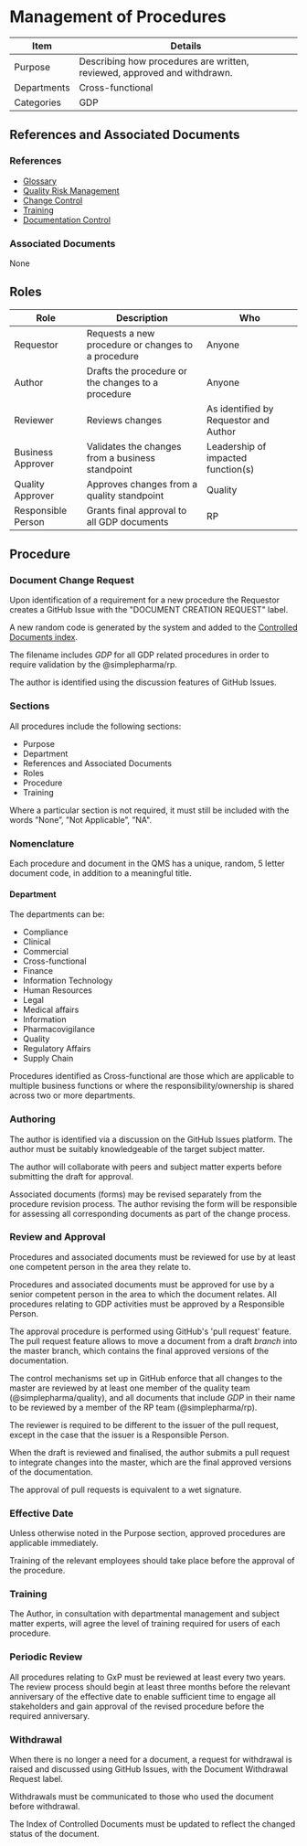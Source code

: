 # Management of Procedures 

Item    |   Details
----    |   ----
Purpose | Describing how procedures are written, reviewed, approved and withdrawn.
Departments | Cross-functional
Categories    | GDP

## References and Associated Documents

### References

* [Glossary][QEAIC]
* [Quality Risk Management][LBHIY]    
* [Change Control][UYNEF]
* [Training][ZWJPR]
* [Documentation Control][BWRPX]

### Associated Documents

None

## Roles

Role     |   Description    |   Who
------   |   --------       |  ----
Requestor|  Requests a new procedure or changes to a procedure | Anyone
Author   | Drafts the procedure or the changes to a procedure | Anyone
Reviewer | Reviews changes  | As identified by Requestor and Author
Business Approver  | Validates the changes from a business standpoint | Leadership of impacted function(s)
Quality Approver    | Approves changes from a quality standpoint | Quality
Responsible Person  | Grants final approval to all GDP documents | RP 

## Procedure

### Document Change Request

Upon identification of a requirement for a new procedure the Requestor creates a GitHub Issue with the "DOCUMENT CREATION REQUEST" label.

A new random code is generated by the system and added to the [Controlled Documents index](https://airtable.com/invite/l?inviteId=invqih3lbEsz9vN2f&inviteToken=8c9bfd29601b9fb26fae7d6772dab01b35d2490b2a971409e5b095236f3a709f).

The filename includes _GDP_ for all GDP related procedures in order to require validation by the @simplepharma/rp.

The author is identified using the discussion features of GitHub Issues.

### Sections

All procedures include the following sections:

* Purpose
* Department
* References and Associated Documents
* Roles
* Procedure
* Training

Where a particular section is not required, it must still be included with the words ”None”, ”Not Applicable”, ”NA".

### Nomenclature

Each procedure and document in the QMS has a unique, random, 5 letter document code, in addition to a meaningful title.

#### Department

The departments can be:

* Compliance
* Clinical
* Commercial
* Cross-functional
* Finance
* Information Technology
* Human Resources
* Legal
* Medical affairs
* Information
* Pharmacovigilance
* Quality
* Regulatory Affairs
* Supply Chain

Procedures identified as Cross-functional are those which are applicable to multiple business functions or where the responsibility/ownership is shared across two or more departments.

### Authoring

The author is identified via a discussion on the GitHub Issues platform. The author must be suitably knowledgeable of the target subject matter.

The author will collaborate with peers and subject matter experts before submitting the draft for approval.

Associated documents (forms) may be revised separately from the procedure revision process. The author revising the form will be responsible for assessing all corresponding documents as part of the change process.

### Review and Approval

Procedures and associated documents must be reviewed for use by at least one competent person in the area they relate to.

Procedures and associated documents must be approved for use by a senior competent person in the area to which the document relates. All procedures relating to GDP activities must be approved by a Responsible Person.

The approval procedure is performed using GitHub's 'pull request' feature. The pull request feature allows to move a document from a draft _branch_ into the master branch, which contains the final approved versions of the documentation.

The control mechanisms set up in GitHub enforce that all changes to the master are reviewed by at least one member of the quality team (@simplepharma/quality), and all documents that include _GDP_ in their name to be reviewed by a member of the RP team (@simplepharma/rp).

The reviewer is required to be different to the issuer of the pull request, except in the case that the issuer is a Responsible Person.

When the draft is reviewed and finalised, the author submits a pull request to integrate changes into the master, which are the final approved versions of the documentation.

The approval of pull requests is equivalent to a wet signature.

### Effective Date

Unless otherwise noted in the Purpose section, approved procedures are applicable immediately.

Training of the relevant employees should take place before the approval of the procedure.

### Training

The Author, in consultation with departmental management and subject matter experts, will agree the level of training required for users of each procedure.

### Periodic Review

All procedures relating to GxP must be reviewed at least every two years. The review process should begin at least three months before the relevant anniversary of the effective date to enable sufficient time to engage all stakeholders and gain approval of the revised procedure before the required anniversary.

### Withdrawal

When there is no longer a need for a document, a request for withdrawal is raised and discussed using GitHub Issues, with the Document Withdrawal Request label. 

Withdrawals must be communicated to those who used the document before withdrawal.

The Index of Controlled Documents must be updated to reflect the changed status of the document.

[GMP Guidelines]: https://ec.europa.eu/health/documents/eudralex/vol-4_en]
[GDP Guidelines]: https://eur-lex.europa.eu/LexUriServ/LexUriServ.do?uri=OJ:C:2013:343:0001:0014:EN:PDF
[GVP Guidelines]: https://www.ema.europa.eu/en/documents/regulatory-procedural-guideline/guideline-good-pharmacovigilance-practices-gvp-module-vi-collection-management-submission-reports_en.pdf
[Directive 2010/84/EU]: https://ec.europa.eu/health/sites/health/files/files/eudralex/vol-1/dir_2010_84/dir_2010_84_en.pdf
[Regulation EU No 1235/2010]: https://eur-lex.europa.eu/legal-content/EN/TXT/?uri=CELEX:32010R1235
[AMXWS]: /procedures/Procedure_GDP_AMXWS_Management_of_Standard_Operating_Procedures.md
[XIDEX]: /procedures/Procedure_GDP_XIDEX_Responsible_Person.md
[BWRPX]: /procedures/Procedure_GDP_BWRPX_Documentation_Control.md
[XCEUG]: /procedures/Procedure_GDP_XCEUG_Deviations.md
[UYNEF]: /procedures/Procedure_GDP_UYNEF_Change_Control.md
[OZCFN]: /procedures/Procedure_GDP_OZCFN_Management_Review_And_Monitoring.md
[LBHIY]: /procedures/Procedure_GDP_LBHIY_Quality_Risk_Management.md
[ZWJPR]: /procedures/Procedure_GDP_ZWJPR_Training.md
[VQICE]: /procedures/Procedure_GDP_VQICE_Receipt_Of_Medicinal_Products.md
[AGTXC]: /procedures/Procedure_GDP_AGTXC_Establishing_The_Authority_Of_Suppliers_To_Supply_Medicinal_Products.md
[ZIWKI]: /procedures/Procedure_GDP_ZIWKI_Customer_Complaints.md
[VOZWP]: /procedures/Procedure_GDP_VOZWP_Recall_Procedure.md
[HBQIN]: /procedures/Procedure_GDP_HBQIN_Outsourced_Activities.md
[GMQHI]: /procedures/Procedure_GDP_GMQHI_Self_Inspections.md
[VTOMR]: /procedures/Procedure_GDP_VTOMR_Falsified_Medicinal_Products.md
[BMAXZ]: /procedures/Procedure_GDP_BMAXZ_Medicinal_Product_Returns.md
[YUISV]: /procedures/Procedure_GDP_YUISV_CAPA.md
[QEAIC]: procedures/Document_QEAIC_Glossary.md
[GGNHM]: /procedures/Procedure_GDP_GGNHM_Reporting_of_Adverse_Events.md
[AGDXV]: /procedures/Procedure_GDP_AGDXV_Serialisation.md

